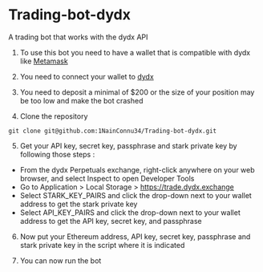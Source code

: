# Trading-bot-dydx
A trading bot that works with the dydx API

1. To use this bot you need to have a wallet that is compatible with dydx like [Metamask](https://chrome.google.com/webstore/detail/metamask/nkbihfbeogaeaoehlefnkodbefgpgknn?hl=fr "Metamask")

2. You need to connect your wallet to [dydx](https://dydx.exchange/r/EBZQEZSQ "dydx")

3. You need to deposit a minimal of $200 or the size of your position may be too low and make the bot crashed

4. Clone the repository

```
git clone git@github.com:1NainConnu34/Trading-bot-dydx.git
```


5. Get your API key, secret key, passphrase and stark private key by following those steps :

- From the dydx Perpetuals exchange, right-click anywhere on your web browser, and select Inspect to open Developer Tools
- Go to Application > Local Storage > https://trade.dydx.exchange
- Select STARK_KEY_PAIRS and click the drop-down next to your wallet address to get the stark private key
- Select API_KEY_PAIRS and click the drop-down next to your wallet address to get the API key, secret key, and passphrase

6. Now put your Ethereum address, API key, secret key, passphrase and stark private key in the script where it is indicated

7. You can now run the bot
